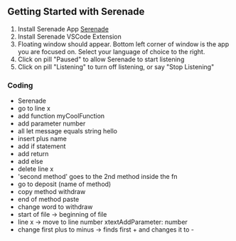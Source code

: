 ## Getting Started with Serenade
1. Install Serenade App [Serenade](https://serenade.ai/docs/#installation)
2. Install Serenade VSCode Extension
3. Floating window should appear. Bottom left corner of window is the app you are focused on. Select your language of choice to the right.
4. Click on pill "Paused" to allow Serenade to start listening
5. Click on pill "Listening" to turn off listening, or say "Stop Listening"
### Coding
- Serenade
- go to line x
- add function myCoolFunction
- add parameter number
- all let message equals string hello
- insert plus name
- add if statement
- add return
- add else
- delete line x
- 'second method' goes to the 2nd method inside the fn
- go to deposit (name of method)
- copy method withdraw
- end of method paste
- change word to withdraw
- start of file -> beginning of file
- line x -> move to line number xtextAddParameter: number
- change first plus to minus -> finds first + and changes it to -